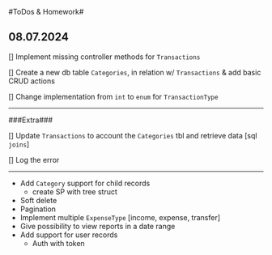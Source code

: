 #ToDos & Homework#

## 08.07.2024 ##

[] Implement missing controller methods for `Transactions`

[] Create a new db table `Categories`, in relation w/ `Transactions` & add basic CRUD actions

[] Change implementation from `int` to `enum` for `TransactionType`

-----------------

###Extra###

[] Update `Transactions` to account the `Categories` tbl and retrieve data \[sql `joins`\]

[] Log the error

-------------------------------------

- Add `Category` support for child records
	- create SP with tree struct
- Soft delete
- Pagination
- Implement multiple `ExpenseType` [income, expense, transfer]
- Give possibility to view reports in a date range
- Add support for user records
	- Auth with token
